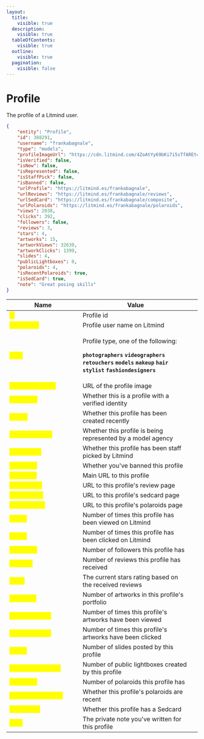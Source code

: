 ```yaml
---
layout:
  title:
    visible: true
  description:
    visible: true
  tableOfContents:
    visible: true
  outline:
    visible: true
  pagination:
    visible: false
---
```


# Profile

The profile of a Litmind user.

```json
{
    "entity": "Profile",
    "id": 388291,
    "username": "frankabagnale",
    "type": "models",
    "profileImageUrl": "https://cdn.litmind.com/4ZoAtYy69bKi7i5sTfAREtcryiPT6LGK.UserLogoSingleImage.388291.profile.jpg",
    "isVerified": false,
    "isNew": false,
    "isRepresented": false,
    "isStaffPick": false,
    "isBanned": false,
    "urlProfile": "https://litmind.es/frankabagnale",
    "urlReviews": "https://litmind.es/frankabagnale/reviews",
    "urlSedCard": "https://litmind.es/frankabagnale/composite",
    "urlPolaroids": "https://litmind.es/frankabagnale/polaroids",
    "views": 2038,
    "clicks": 392,
    "followers": false,
    "reviews": 3,
    "stars": 4,
    "artworks": 15,
    "artworkViews": 32639,
    "artworkClicks": 1399,
    "slides": 4,
    "publicLightboxes": 0,
    "polaroids": 4,
    "isRecentPolaroids": true,
    "isSedCard": true,
    "note": "Great posing skills"
}
```

<table><thead><tr><th width="177">Name</th><th>Value</th><th data-hidden></th></tr></thead><tbody><tr><td><mark style="color:yellow;"><strong>id</strong></mark></td><td>Profile id</td><td></td></tr><tr><td><mark style="color:yellow;"><strong>username</strong></mark></td><td>Profile user name on Litmind</td><td></td></tr><tr><td><mark style="color:yellow;"><strong>type</strong></mark></td><td><p>Profile type, one of the following:</p><p><strong><code>photographers</code></strong> <strong><code>videographers</code></strong> <strong><code>retouchers</code></strong> <strong><code>models</code></strong> <strong><code>makeup</code></strong> <strong><code>hair</code></strong> <strong><code>stylist</code></strong> <strong><code>fashiondesigners</code></strong></p></td><td></td></tr><tr><td><mark style="color:yellow;"><strong>profileImageUrl</strong></mark></td><td>URL of the profile image</td><td></td></tr><tr><td><mark style="color:yellow;"><strong>isVerified</strong></mark></td><td>Whether this is a profile with a verified identity</td><td></td></tr><tr><td><mark style="color:yellow;"><strong>isNew</strong></mark></td><td>Whether this profile has been created recently</td><td></td></tr><tr><td><mark style="color:yellow;"><strong>isRepresented</strong></mark></td><td>Whether this profile is being represented by a model agency</td><td></td></tr><tr><td><mark style="color:yellow;"><strong>isStaffPick</strong></mark></td><td>Whether this profile has been staff picked by Litmind</td><td></td></tr><tr><td><mark style="color:yellow;"><strong>isBanned</strong></mark></td><td>Whether you've banned this profile</td><td></td></tr><tr><td><mark style="color:yellow;"><strong>urlProfile</strong></mark></td><td>Main URL to this profile</td><td></td></tr><tr><td><mark style="color:yellow;"><strong>urlReviews</strong></mark></td><td>URL to this profile's review page</td><td></td></tr><tr><td><mark style="color:yellow;"><strong>urlSedCard</strong></mark></td><td>URL to this profile's sedcard page</td><td></td></tr><tr><td><mark style="color:yellow;"><strong>urlPolaroids</strong></mark></td><td>URL to this profile's polaroids page</td><td></td></tr><tr><td><mark style="color:yellow;"><strong>views</strong></mark></td><td>Number of times this profile has been viewed on Litmind</td><td></td></tr><tr><td><mark style="color:yellow;"><strong>clicks</strong></mark></td><td>Number of times this profile has been clicked on Litmind</td><td></td></tr><tr><td><mark style="color:yellow;"><strong>followers</strong></mark></td><td>Number of followers this profile has</td><td></td></tr><tr><td><mark style="color:yellow;"><strong>reviews</strong></mark></td><td>Number of reviews this profile has received</td><td></td></tr><tr><td><mark style="color:yellow;"><strong>stars</strong></mark></td><td>The current stars rating based on the received reviews</td><td></td></tr><tr><td><mark style="color:yellow;"><strong>artworks</strong></mark></td><td>Number of artworks in this profile's portfolio</td><td></td></tr><tr><td><mark style="color:yellow;"><strong>artworkViews</strong></mark></td><td>Number of times this profile's artworks have been viewed</td><td></td></tr><tr><td><mark style="color:yellow;"><strong>artworkClicks</strong></mark></td><td>Number of times this profile's artworks have been clicked</td><td></td></tr><tr><td><mark style="color:yellow;"><strong>slides</strong></mark></td><td>Number of slides posted by this profile</td><td></td></tr><tr><td><mark style="color:yellow;"><strong>publicLightboxes</strong></mark></td><td>Number of public lightboxes created by this profile</td><td></td></tr><tr><td><mark style="color:yellow;"><strong>polaroids</strong></mark></td><td>Number of polaroids this profile has</td><td></td></tr><tr><td><mark style="color:yellow;"><strong>isRecentPolaroids</strong></mark></td><td>Whether this profile's polaroids are recent</td><td></td></tr><tr><td><mark style="color:yellow;"><strong>isSedCard</strong></mark></td><td>Whether this profile has a Sedcard</td><td></td></tr><tr><td><mark style="color:yellow;"><strong>note</strong></mark></td><td>The private note you've written for this profile</td><td></td></tr></tbody></table>

